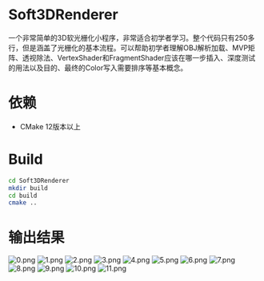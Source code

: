 # Soft3DRenderer

一个非常简单的3D软光栅化小程序，非常适合初学者学习。整个代码只有250多行，但是涵盖了光栅化的基本流程。可以帮助初学者理解OBJ解析加载、MVP矩阵、透视除法、VertexShader和FragmentShader应该在哪一步插入、深度测试的用法以及目的、最终的Color写入需要排序等基本概念。

# 依赖
- CMake 12版本以上

# Build

```bash
cd Soft3DRenderer
mkdir build
cd build
cmake ..
```

# 输出结果

![0.png](https://github.com/BobLChen/Soft3DRenderer/blob/master/out0.png?raw=true)
![1.png](https://github.com/BobLChen/Soft3DRenderer/blob/master/out1.png?raw=true)
![2.png](https://github.com/BobLChen/Soft3DRenderer/blob/master/out2.png?raw=true)
![3.png](https://github.com/BobLChen/Soft3DRenderer/blob/master/out3.png?raw=true)
![4.png](https://github.com/BobLChen/Soft3DRenderer/blob/master/out4.png?raw=true)
![5.png](https://github.com/BobLChen/Soft3DRenderer/blob/master/out5.png?raw=true)
![6.png](https://github.com/BobLChen/Soft3DRenderer/blob/master/out6.png?raw=true)
![7.png](https://github.com/BobLChen/Soft3DRenderer/blob/master/out7.png?raw=true)
![8.png](https://github.com/BobLChen/Soft3DRenderer/blob/master/out8.png?raw=true)
![9.png](https://github.com/BobLChen/Soft3DRenderer/blob/master/out9.png?raw=true)
![10.png](https://github.com/BobLChen/Soft3DRenderer/blob/master/out10.png?raw=true)
![11.png](https://github.com/BobLChen/Soft3DRenderer/blob/master/out11.png?raw=true)
